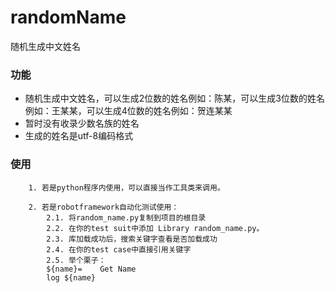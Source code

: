 # randomName
随机生成中文姓名
###  功能
* 随机生成中文姓名，可以生成2位数的姓名例如：陈某，可以生成3位数的姓名例如：王某某，可以生成4位数的姓名例如：贺连某某
* 暂时没有收录少数名族的姓名
* 生成的姓名是utf-8编码格式
### 使用
        1. 若是python程序内使用，可以直接当作工具类来调用。

        2. 若是robotframework自动化测试使用：
            2.1. 将random_name.py复制到项目的根目录
            2.2. 在你的test suit中添加 Library random_name.py。
            2.3. 库加载成功后，搜索关键字查看是否加载成功
            2.4. 在你的test case中直接引用关键字
            2.5. 举个栗子：
            ${name}=	Get Name
            log	${name}



